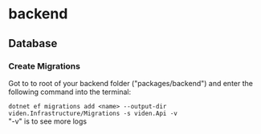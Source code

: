 # backend

## Database

### Create Migrations

Got to to root of your backend folder ("packages/backend") and enter the following command into the terminal:  

`dotnet ef migrations add <name> --output-dir viden.Infrastructure/Migrations -s viden.Api -v`  
"-v" is to see more logs